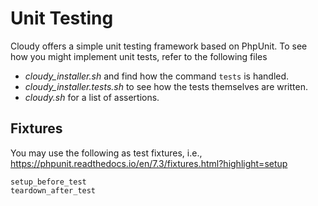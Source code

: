 # Unit Testing

Cloudy offers a simple unit testing framework based on PhpUnit.  To see how you might implement unit tests, refer to the following files

* _cloudy_installer.sh_ and find how the command `tests` is handled.
* _cloudy_installer.tests.sh_ to see how the tests themselves are written.
* _cloudy.sh_ for a list of assertions.


## Fixtures

You may use the following as test fixtures, i.e., <https://phpunit.readthedocs.io/en/7.3/fixtures.html?highlight=setup>

    setup_before_test
    teardown_after_test
